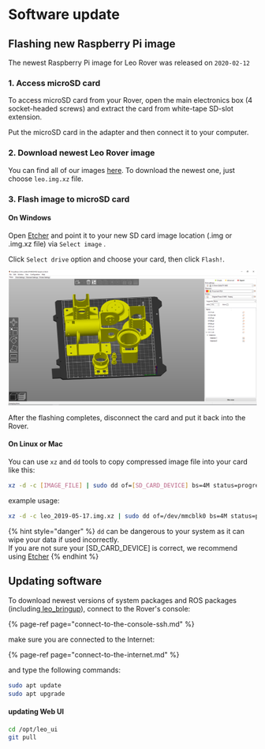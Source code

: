 # Software update

## Flashing new Raspberry Pi image

The newest Raspberry Pi image for Leo Rover was released on `2020-02-12`

### 1. Access microSD card 

To access microSD card from your Rover, open the main electronics box \(4 socket-headed screws\) and extract the card from white-tape SD-slot extension.

Put the microSD card in the adapter and then connect it to your computer.

### 2. Download newest Leo Rover image

You can find all of our images [here](http://files.fictionlab.pl/leo_images/). To download the newest one, just choose `leo.img.xz` file.

### 3. Flash image to microSD card

#### On Windows

Open [Etcher](https://www.balena.io/etcher/) and point it to your new SD card image location \(.img or .img.xz file\) via `Select image` . 

Click `Select drive` option and choose your card, then click `Flash!`.

![](../.gitbook/assets/image%20%2835%29.png)

After the flashing completes, disconnect the card and put it back into the Rover.

#### On Linux or Mac

You can use `xz` and `dd` tools to copy compressed image file into your card like this:

```bash
xz -d -c [IMAGE_FILE] | sudo dd of=[SD_CARD_DEVICE] bs=4M status=progress
```

example usage:

```bash
xz -d -c leo_2019-05-17.img.xz | sudo dd of=/dev/mmcblk0 bs=4M status=progress
```

{% hint style="danger" %}
`dd` can be dangerous to your system as it can wipe your data if used incorrectly.   
If you are not sure your \[SD\_CARD\_DEVICE\] is correct, we recommend using [Etcher](https://www.balena.io/etcher/)
{% endhint %}

## Updating software

To download newest versions of system packages and ROS packages \(including[ leo\_bringup](https://github.com/LeoRover/leo_bringup)\), connect to the Rover's console:

{% page-ref page="connect-to-the-console-ssh.md" %}

make sure you are connected to the Internet:

{% page-ref page="connect-to-the-internet.md" %}

and type the following commands:

```bash
sudo apt update
sudo apt upgrade
```

#### updating Web UI

```bash
cd /opt/leo_ui
git pull
```

